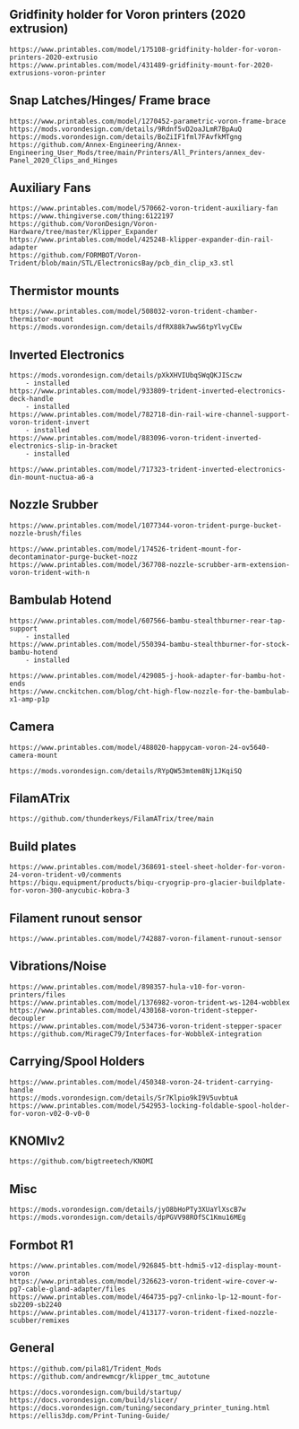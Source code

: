 ## Gridfinity holder for Voron printers (2020 extrusion)
    https://www.printables.com/model/175108-gridfinity-holder-for-voron-printers-2020-extrusio
    https://www.printables.com/model/431489-gridfinity-mount-for-2020-extrusions-voron-printer

## Snap Latches/Hinges/ Frame brace
    https://www.printables.com/model/1270452-parametric-voron-frame-brace
    https://mods.vorondesign.com/details/9Rdnf5vD2oaJLmR7BpAuQ
    https://mods.vorondesign.com/details/BoZiIF1fml7FAvfkMTgng
    https://github.com/Annex-Engineering/Annex-Engineering_User_Mods/tree/main/Printers/All_Printers/annex_dev-Panel_2020_Clips_and_Hinges

## Auxiliary Fans
    https://www.printables.com/model/570662-voron-trident-auxiliary-fan
    https://www.thingiverse.com/thing:6122197
    https://github.com/VoronDesign/Voron-Hardware/tree/master/Klipper_Expander
    https://www.printables.com/model/425248-klipper-expander-din-rail-adapter
    https://github.com/FORMBOT/Voron-Trident/blob/main/STL/ElectronicsBay/pcb_din_clip_x3.stl

## Thermistor mounts
    https://www.printables.com/model/508032-voron-trident-chamber-thermistor-mount
    https://mods.vorondesign.com/details/dfRX88k7wwS6tpYlvyCEw

## Inverted Electronics
    https://mods.vorondesign.com/details/pXkXHVIUbqSWqQKJISczw
        - installed
    https://www.printables.com/model/933809-trident-inverted-electronics-deck-handle
        - installed
    https://www.printables.com/model/782718-din-rail-wire-channel-support-voron-trident-invert
        - installed
    https://www.printables.com/model/883096-voron-trident-inverted-electronics-slip-in-bracket
        - installed

    https://www.printables.com/model/717323-trident-inverted-electronics-din-mount-nuctua-a6-a

## Nozzle Srubber
    https://www.printables.com/model/1077344-voron-trident-purge-bucket-nozzle-brush/files

    https://www.printables.com/model/174526-trident-mount-for-decontaminator-purge-bucket-nozz
    https://www.printables.com/model/367708-nozzle-scrubber-arm-extension-voron-trident-with-n

## Bambulab Hotend
    https://www.printables.com/model/607566-bambu-stealthburner-rear-tap-support
        - installed
    https://www.printables.com/model/550394-bambu-stealthburner-for-stock-bambu-hotend
        - installed

    https://www.printables.com/model/429085-j-hook-adapter-for-bambu-hot-ends
    https://www.cnckitchen.com/blog/cht-high-flow-nozzle-for-the-bambulab-x1-amp-p1p

## Camera
    https://www.printables.com/model/488020-happycam-voron-24-ov5640-camera-mount

    https://mods.vorondesign.com/details/RYpQW53mtem8Nj1JKqiSQ

## FilamATrix
    https://github.com/thunderkeys/FilamATrix/tree/main

## Build plates
    https://www.printables.com/model/368691-steel-sheet-holder-for-voron-24-voron-trident-v0/comments
    https://biqu.equipment/products/biqu-cryogrip-pro-glacier-buildplate-for-voron-300-anycubic-kobra-3

## Filament runout sensor
    https://www.printables.com/model/742887-voron-filament-runout-sensor

## Vibrations/Noise
    https://www.printables.com/model/898357-hula-v10-for-voron-printers/files
    https://www.printables.com/model/1376982-voron-trident-ws-1204-wobblex
    https://www.printables.com/model/430168-voron-trident-stepper-decoupler
    https://www.printables.com/model/534736-voron-trident-stepper-spacer
    https://github.com/MirageC79/Interfaces-for-WobbleX-integration

## Carrying/Spool Holders
    https://www.printables.com/model/450348-voron-24-trident-carrying-handle
    https://mods.vorondesign.com/details/Sr7Klpio9kI9V5uvbtuA
    https://www.printables.com/model/542953-locking-foldable-spool-holder-for-voron-v02-0-v0-0

## KNOMIv2
    https://github.com/bigtreetech/KNOMI

## Misc
    https://mods.vorondesign.com/details/jyO8bHoPTy3XUaYlXscB7w
    https://mods.vorondesign.com/details/dpPGVV98ROfSC1Kmu16MEg

## Formbot R1
    https://www.printables.com/model/926845-btt-hdmi5-v12-display-mount-voron
    https://www.printables.com/model/326623-voron-trident-wire-cover-w-pg7-cable-gland-adapter/files
    https://www.printables.com/model/464735-pg7-cnlinko-lp-12-mount-for-sb2209-sb2240
    https://www.printables.com/model/413177-voron-trident-fixed-nozzle-scubber/remixes


## General
    https://github.com/pila81/Trident_Mods
    https://github.com/andrewmcgr/klipper_tmc_autotune

    https://docs.vorondesign.com/build/startup/
    https://docs.vorondesign.com/build/slicer/
    https://docs.vorondesign.com/tuning/secondary_printer_tuning.html
    https://ellis3dp.com/Print-Tuning-Guide/
